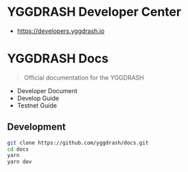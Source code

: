 # YGGDRASH Developer Center
- https://developers.yggdrash.io

# YGGDRASH Docs
> Official documentation for the YGGDRASH

- Developer Document
- Develop Guide
- Testnet Guide

## Development
```bash
git clone https://github.com/yggdrash/docs.git
cd docs
yarn
yarn dev
```